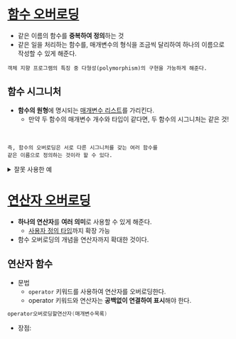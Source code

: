 # [함수 오버로딩](https://www.tcpschool.com/cpp/cpp_cppFunction_overloading)
- 같은 이름의 함수를 **중복하여 정의**하는 것
- 같은 일을 처리하는 함수를, 매개변수의 형식을 조금씩 달리하여 하나의 이름으로 작성할 수 있게 해준다.
```plaintext
객체 지향 프로그램의 특징 중 다형성(polymorphism)의 구현을 가능하게 해준다.
```
## 함수 시그니처
- **함수의 원형**에 명시되는 <ins>매개변수 리스트</ins>를 가리킨다.
    - 만약 두 함수의 매개변수 개수와 타입이 같다면, 두 함수의 시그니처는 같은 것!
<br>

```plaintext
즉, 함수의 오버로딩은 서로 다른 시그니처를 갖는 여러 함수를
같은 이름으로 정의하는 것이라 할 수 있다.
```
<details><summary>잘못 사용한 예</summary>
<div markdown="1">

```cpp
void Shift(int, int);
void Shift(int, int, int);
void Shift(int, int, int, int);

int main(){
    Shift(1, 2);
    Shift(1, 2, 3);
    Shift(1, 2, 3, 4);

    return 0;
}
```
```plaintext
// OUTPUT
2, 1
2, 3, 1
2, 3, 4, 1
```
</div></details>

# [연산자 오버로딩](https://www.tcpschool.com/cpp/cpp_operatorOverloading_intro)
- **하나의 연산자**를 **여러 의미**로 사용할 수 있게 해준다.
    - [사용자 정의 타입](https://wikidocs.net/29964)까지 확장 가능
- 함수 오버로딩의 개념을 연산자까지 확대한 것이다.

## 연산자 함수
- 문법
    - `operator` 키워드를 사용하여 연산자를 오버로딩한다.
    - operator 키워드와 연산자는 **공백없이 연결하여 표시**해야 한다.
```cpp
operator오버로딩할연산자(매개변수목록)
```
- 장점: 
